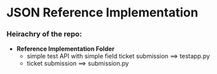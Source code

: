 # JSON Reference Implementation

### Heirachry of the repo:
   * **Reference Implementation Folder**
     * simple test API with simple field ticket submission ==> testapp.py
     * ticket submission ==> submission.py
